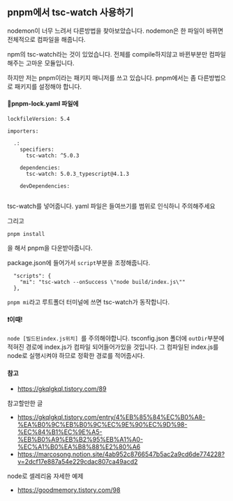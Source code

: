 ## pnpm에서 tsc-watch 사용하기

nodemon이 너무 느려서 다른방법을 찾아보았습니다. nodemon은 한 파일이 바뀌면 전체적으로 컴파일을 해줍니다.

npm의 tsc-watch라는 것이 있었습니다. 전체를 compile하지않고 바뀐부분만 컴파일 해주는 고마운 모듈입니다.

하지만 저는 pnpm이라는 패키지 매니저를 쓰고 있습니다. pnpm에서는 좀 다른방법으로 패키지를 설정해야 합니다.



#### 🔷pnpm-lock.yaml 파일에

```
lockfileVersion: 5.4

importers:

  .:
    specifiers:
      tsc-watch: ^5.0.3
      
    dependencies:
      tsc-watch: 5.0.3_typescript@4.1.3

    devDependencies:


```

tsc-watch를 넣어줍니다. yaml 파일은 들여쓰기를 범위로 인식하니 주의해주세요



그리고 

```
pnpm install
```

을 해서 pnpm을 다운받아줍니다.



package.json에 들어가서 `script`부분을 조정해줍니다.

```
  "scripts": {
    "mi": "tsc-watch --onSuccess \"node build/index.js\""
  },
```

`pnpm mi`라고 루트폴더 터미널에 쓰면 tsc-watch가 동작합니다.

#### ❗이때!

`node [빌드된index.js위치] `를 주의해야합니다. tsconfig.json 폴더에 `outDir`부분에 적혀진 경로에 index.js가 컴파일 되어들어가있을 것입니다. 그 컴파일된 index.js를 node로 실행시켜야 하므로 정확한 경로를 적어줍시다.

#### 참고

- https://gkqlgkql.tistory.com/89





참고할만한 글

- https://gkqlgkql.tistory.com/entry/4%EB%85%84%EC%B0%A8-%EA%B0%9C%EB%B0%9C%EC%9E%90%EC%9D%98-%EC%84%B1%EC%9E%A5-%EB%B0%A9%EB%B2%95%EB%A1%A0-%EC%A1%B0%EA%B8%88%E2%80%A6
- https://marcosong.notion.site/4ab952c8766547b5ac2a9cd6de774228?v=2dcf17e887a54e229cdac807ca49acd2

node로 셀레리움 자세한 예제

- https://goodmemory.tistory.com/98
